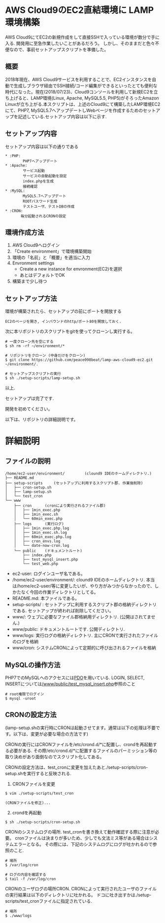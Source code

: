 
# AWS Cloud9のEC2直結環境に LAMP環境構築

AWS Cloud9にてEC2の新規作成をして直接SSHで入っている環境が数分で手に入る.
開発用に至急作業したいことがあるだろう。
しかし、そのままだと色々不便なので、事前セットアップスクリプトを準備した。

## 概要
2018年現在、AWS Cloud9サービスを利用することで、EC2インスタンスを自動で生成しブラウザ経由でSSH接続/コード編集ができるといったとても便利な時代になった。現在(2018/07/23)、Cloud9コンソールを利用して新規EC2を立ち上げると、LAMP環境(Linux, Apache, MySQL5.5, PHP5)がそろったAmazon Linuxが立ち上がる.本スクリプトは、上述のCloud9にて構築したLAMP環境EC2にて、PHP7, MySQL5.7へアップデートしWebページを作成するためのセットアップを記述している.セットアップ内容は以下に示す.

## セットアップ内容

セットアップ内容は以下の通りである
```
* :PHP:
		PHP7へアップデート
* :Apache:
		サービス起動
		サービスの自動起動を設定
		index.phpを生成
		接続確認
* :MySQL:
        MySQL5.7へアップデート
		ROOTパスワード生成
		テストユーザ、テストDBの作成
* :CRON:
       毎分起動されるCRONの設定
```

## 環境作成方法

1. AWS Cloud9へログイン
2. 「Create environment」で環境構築開始
3. 環境の「名前」と「概要」を適当に入力
4. Envronment settings
    * Create a new instance for envronment(EC2)を選択
    * あとはデフォルトでOK
5. 構築まで少し待つ


## セットアップ方法
環境が構築されたら、セットアップの前にポートを開放する

```
EC2のページを開き, インバウンドのhttp/ポート80を開放しておく.
```


次に本リポジトリのスクリプトをgitを使ってクローンし実行する。

```
# 一度クローン先を空にする
$ sh rm -rf ~/environment/*

# リポジトリをクローン (中身だけをクローン)
$ git clone https://github.com/peace098beat/lamp-aws-cloud9-ec2.git ~/environment/. 

# セットアップスクリプトの実行
$ sh ./setup-scripts/lamp-setup.sh
```

以上.

セットアップは完了です.

開発を初めてください。

以下は、リポジトリの詳細説明です。

# 詳細説明

## ファイルの説明

```
/home/ec2-user/environment/         (clound9 IDEのホームディレクトリ.)
├── README.md
├── setup-scripts     (セットアップに利用するスクリプト郡. 作業後削除)
│   ├── cron-setup.sh
│   ├── lamp-setup.sh
│   └── test_cron
└── www
    ├── cron      (cronにより実行されるファイル郡)
    │   ├── 1min_exec.php
    │   ├── 1min_exec.sh
    │   └── 60min_exec.php
    ├── logs      (実行ログ)
    │   ├── 1min_exec.php.log
    │   ├── 1min_exec.sh.log
    │   ├── 60min_exec.php.log
    │   ├── cron_envs.log
    │   └── date-now-cron.log
    └── public    (ドキュメントルート)
        ├── index.php
        ├── test_mysql_insert.php
        └── test_web.php
```

* ec2-user: ログインユーザ名である。
* /home/ec2-user/environment/: clound9 IDEのホームディレクトリ. 本当は/home/ec2-user/等に変更したいが、やり方がみつからなかったので、しかたなく今回の作業ディレクトリとしてる。
* README.md: 本ファイルである。
* setup-scripts/ : セットアップに利用するスクリプト郡の格納ディレクトリである. セットアップが終われば削除してください。
* www/: ウェブに必要なファイル郡格納用ディレクトリ. (公開はされてません.)
* www/public: ドキュメントルートです. 公開ディレクトリ.
* www/logs: 実行ログの格納ディレクトリ. 主にCRONで実行されたファイルのログを格納
* www/cron: システムCRONによって定期的に呼び出されるファイルを格納

## MySQLの操作方法

PHP7でのMySQLへのアクセスには[PDO](http://php.net/manual/ja/class.pdo.php)を用いている.
LOGIN, SELECT, INSERTについては[/www/public/test_mysql_insert.php](https://github.com/peace098beat/lamp-aws-cloud9-ec2/blob/master/www/public/test_mysql_insert.php)参照のこと

```
# root権限でログイン
$ mysql -uroot
```


## CRONの設定方法

(lamp-setup.shの実行時にCRONは起動させてます。通常は以下の処理は不要です。以下は、変更が必要な場合の方法です)

CRONの実行にはCRONファイルを/etc/crond.d/*に配置し、crondを再起動する必要がある.
その際/etc/crond.d/*に配置するファイルのパーミッション等の取り決めがあり面倒なのでスクリプト化してある。

CRONの設定方法は、test_cronに変更を加えたあと./setup-scripts/cron-setup.shを実行すると反映される.

1. CRONファイルを変更

```
$ vim ./setup-scripts/test_cron

(CRONファイルを修正)...

```

2. crondを再起動

 
```
$ sh ./setup-scripts/cron-setup.sh
```

CRONのシステムログの場所.
test_cronを書き換えて動作確認する際に注意が必要。
cronファイルは決まりが多いため、少しでも文法ミス等がある場合はシステムエラーとなる。
その際には、下記のシステムログにログが吐かれるので参照のこと.

```
# 場所
$ /var/log/cron

# ログの内容を確認する
$ tail -f /var/log/cron
```

CRONのユーザログの場所CRON. CRONによって実行されたユーザのファイルの実行結果は以下のディレクトリに吐かれる。
ドコに吐き出すかは./setup-scripts/test_cronファイルに指定されている.

```
# 場所
$ ./www/logs
```




